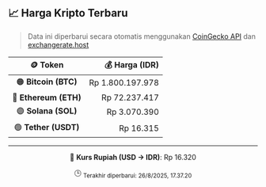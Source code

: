 

<!-- HARGA_KRIPTO -->
## 📈 Harga Kripto Terbaru

> Data ini diperbarui secara otomatis menggunakan [CoinGecko API](https://www.coingecko.com/) dan [exchangerate.host](https://exchangerate.host/)

<div align="center">

| 🪙 Token | 💰 Harga (IDR) |
|:------:|---------------:|
| 🟠 **Bitcoin (BTC)**   | Rp 1.800.197.978 |
| 🔵 **Ethereum (ETH)**  | Rp 72.237.417 |
| 🟣 **Solana (SOL)**    | Rp 3.070.390 |
| 🟢 **Tether (USDT)**   | Rp 16.315 |

---

💱 **Kurs Rupiah (USD → IDR)**: Rp 16.320

🕒 <sub>Terakhir diperbarui: 26/8/2025, 17.37.20</sub>

</div>
<!-- /HARGA_KRIPTO -->